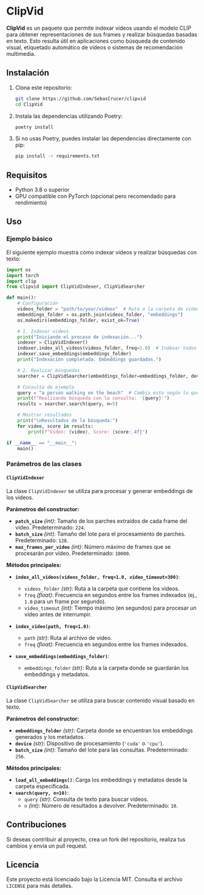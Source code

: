 # ClipVid

**ClipVid** es un paquete que permite indexar videos usando el modelo CLIP para obtener representaciones de sus frames y realizar búsquedas basadas en texto. Esto resulta útil en aplicaciones como búsqueda de contenido visual, etiquetado automático de videos o sistemas de recomendación multimedia.

## Instalación

1. Clona este repositorio:
   ```bash
   git clone https://github.com/SebasCrucer/clipvid
   cd ClipVid
   ```

2. Instala las dependencias utilizando Poetry:
   ```bash
   poetry install
   ```

3. Si no usas Poetry, puedes instalar las dependencias directamente con pip:
   ```bash
   pip install -r requirements.txt
   ```

## Requisitos
- Python 3.8 o superior
- GPU compatible con PyTorch (opcional pero recomendado para rendimiento)

## Uso

### Ejemplo básico

El siguiente ejemplo muestra cómo indexar videos y realizar búsquedas con texto:

```python
import os
import torch
import clip
from clipvid import ClipVidIndexer, ClipVidSearcher

def main():
    # Configuración
    videos_folder = "path/to/your/videos"  # Ruta a la carpeta de videos
    embeddings_folder = os.path.join(videos_folder, "embeddings")
    os.makedirs(embeddings_folder, exist_ok=True)

    # 1. Indexar videos
    print("Iniciando el proceso de indexación...")
    indexer = ClipVidIndexer()
    indexer.index_all_videos(videos_folder, freq=1.0)  # Indexar todos los videos en la carpeta
    indexer.save_embeddings(embeddings_folder)
    print("Indexación completada. Embeddings guardados.")

    # 2. Realizar búsquedas
    searcher = ClipVidSearcher(embeddings_folder=embeddings_folder, device=device)

    # Consulta de ejemplo
    query = "a person walking on the beach"  # Cambia esto según lo que quieras buscar
    print(f"Realizando búsqueda con la consulta: '{query}'")
    results = searcher.search(query, n=5)

    # Mostrar resultados
    print("\nResultados de la búsqueda:")
    for video, score in results:
        print(f"Video: {video}, Score: {score:.4f}")

if __name__ == "__main__":
    main()
```

### Parámetros de las clases

#### `ClipVidIndexer`

La clase `ClipVidIndexer` se utiliza para procesar y generar embeddings de los videos.

**Parámetros del constructor:**
- **`patch_size`** *(int)*: Tamaño de los parches extraídos de cada frame del video. Predeterminado: `224`.
- **`batch_size`** *(int)*: Tamaño del lote para el procesamiento de parches. Predeterminado: `128`.
- **`max_frames_per_video`** *(int)*: Número máximo de frames que se procesarán por video. Predeterminado: `10000`.

**Métodos principales:**
- **`index_all_videos(videos_folder, freq=1.0, video_timeout=300)`**:
   - `videos_folder` *(str)*: Ruta a la carpeta que contiene los videos.
   - `freq` *(float)*: Frecuencia en segundos entre los frames indexados (ej., `1.0` para un frame por segundo).
   - `video_timeout` *(int)*: Tiempo máximo (en segundos) para procesar un video antes de interrumpir.

- **`index_video(path, freq=1.0)`**:
   - `path` *(str)*: Ruta al archivo de video.
   - `freq` *(float)*: Frecuencia en segundos entre los frames indexados.

- **`save_embeddings(embeddings_folder)`**:
   - `embeddings_folder` *(str)*: Ruta a la carpeta donde se guardarán los embeddings y metadatos.

#### `ClipVidSearcher`

La clase `ClipVidSearcher` se utiliza para buscar contenido visual basado en texto.

**Parámetros del constructor:**
- **`embeddings_folder`** *(str)*: Carpeta donde se encuentran los embeddings generados y los metadatos.
- **`device`** *(str)*: Dispositivo de procesamiento (`'cuda'` o `'cpu'`).
- **`batch_size`** *(int)*: Tamaño del lote para las consultas. Predeterminado: `256`.

**Métodos principales:**
- **`load_all_embeddings()`**: Carga los embeddings y metadatos desde la carpeta especificada.
- **`search(query, n=10)`**:
   - `query` *(str)*: Consulta de texto para buscar videos.
   - `n` *(int)*: Número de resultados a devolver. Predeterminado: `10`.


## Contribuciones
Si deseas contribuir al proyecto, crea un fork del repositorio, realiza tus cambios y envía un pull request.

## Licencia
Este proyecto está licenciado bajo la Licencia MIT. Consulta el archivo `LICENSE` para más detalles.

